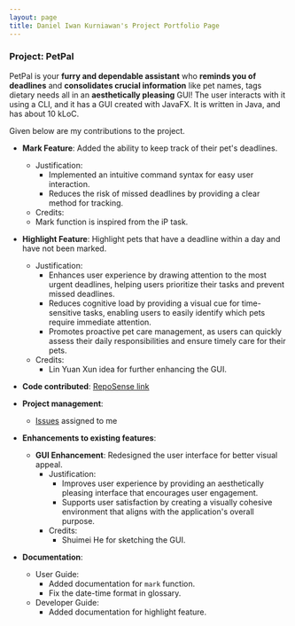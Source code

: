 ```yaml
---
layout: page
title: Daniel Iwan Kurniawan's Project Portfolio Page
---
```


### Project: PetPal

PetPal is your **furry and dependable assistant** who **reminds you of deadlines** and **consolidates crucial information** like pet names, tags dietary needs all in an **aesthetically pleasing** GUI! The user interacts with it using a CLI, and it has a GUI created with JavaFX. It is written in Java, and has about 10 kLoC.

Given below are my contributions to the project.

* **Mark Feature**: Added the ability to keep track of their pet's deadlines.
  * Justification:
    * Implemented an intuitive command syntax for easy user interaction.
    * Reduces the risk of missed deadlines by providing a clear method for tracking.
  * Credits:
  * Mark function is inspired from the iP task.
* **Highlight Feature**: Highlight pets that have a deadline within a day and have not been marked.
  * Justification: 
    * Enhances user experience by drawing attention to the most urgent deadlines, helping users prioritize their tasks and prevent missed deadlines.
    * Reduces cognitive load by providing a visual cue for time-sensitive tasks, enabling users to easily identify which pets require immediate attention.
    * Promotes proactive pet care management, as users can quickly assess their daily responsibilities and ensure timely care for their pets.
  * Credits:
    * Lin Yuan Xun idea for further enhancing the GUI.
* **Code contributed**: [RepoSense link](https://nus-cs2103-ay2223s2.github.io/tp-dashboard/?search=daniel-kur&breakdown=true&sort=groupTitle%20dsc&sortWithin=title&since=2023-02-17&timeframe=commit&mergegroup=&groupSelect=groupByRepos&checkedFileTypes=docs~functional-code~test-code~other)

* **Project management**:
  * [Issues](https://github.com/AY2223S2-CS2103T-T14-2/tp/issues?q=is%3Aissue+is%3Aclosed+assignee%3ADaniel-Kur) assigned to me

* **Enhancements to existing features**:
  * **GUI Enhancement**: Redesigned the user interface for better visual appeal.
    * Justification:
      * Improves user experience by providing an aesthetically pleasing interface that encourages user engagement.
      * Supports user satisfaction by creating a visually cohesive environment that aligns with the application's overall purpose.
    * Credits:
      * Shuimei He for sketching the GUI.
* **Documentation**:
    * User Guide:
        * Added documentation for `mark` function.
        * Fix the date-time format in glossary.
    * Developer Guide:
        * Added documentation for highlight feature.

